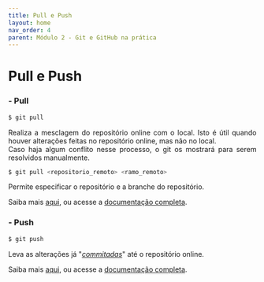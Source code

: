 ```yaml
---
title: Pull e Push
layout: home
nav_order: 4
parent: Módulo 2 - Git e GitHub na prática
---
```


<h1>Pull e Push</h1>

<h3 id = "pull">- Pull</h3>

``` bash
$ git pull
```
<p align = "justify">
Realiza a mesclagem do repositório online com o local. Isto é útil quando houver alterações feitas no repositório online, mas não no local.<br>
Caso haja algum conflito nesse processo, o git os mostrará para serem resolvidos manualmente.
</p>

``` bash
$ git pull <repositorio_remoto> <ramo_remoto>
```
<p align = "justify">
Permite especificar o repositório e a branche do repositório.
</p>

<p align = "justify">
Saiba mais <a href = "https://docs.github.com/pt/pull-requests/collaborating-with-pull-requests/proposing-changes-to-your-work-with-pull-requests/creating-a-pull-request">aqui</a>, ou acesse a <a href = "https://git-scm.com/docs/git-pull/pt_BR">documentação completa</a>.
</p>


<h3 id = "push">- Push</h3>

```bash
$ git push
```

<p align = "justify">
Leva as alterações já "<a href = "https://wmpjrufg.github.io/GIT0001/002-2.html#commit
"><i>commitadas</i></a>" até o repositório online.
</p>

<p>
Saiba mais <a href = "https://docs.github.com/pt/get-started/using-git/pushing-commits-to-a-remote-repository">aqui</a>, ou acesse a <a href = "https://git-scm.com/docs/git-push/pt_BR">documentação completa</a>.
</p>
